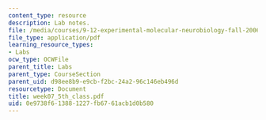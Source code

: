 ```yaml
---
content_type: resource
description: Lab notes.
file: /media/courses/9-12-experimental-molecular-neurobiology-fall-2006/0e9738f613881227fb6761acb1d0b580_week07_5th_class.pdf
file_type: application/pdf
learning_resource_types:
- Labs
ocw_type: OCWFile
parent_title: Labs
parent_type: CourseSection
parent_uid: d98ee8b9-e9cb-f2bc-24a2-96c146eb496d
resourcetype: Document
title: week07_5th_class.pdf
uid: 0e9738f6-1388-1227-fb67-61acb1d0b580
---
```

